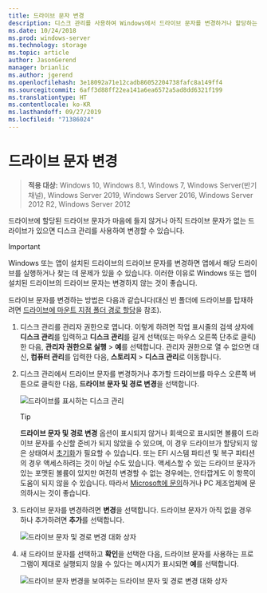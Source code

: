 ```yaml
---
title: 드라이브 문자 변경
description: 디스크 관리를 사용하여 Windows에서 드라이브 문자를 변경하거나 할당하는 방법.
ms.date: 10/24/2018
ms.prod: windows-server
ms.technology: storage
ms.topic: article
author: JasonGerend
manager: brianlic
ms.author: jgerend
ms.openlocfilehash: 3e18092a71e12cadb86052204738fafc8a149ff4
ms.sourcegitcommit: 6aff3d88ff22ea141a6ea6572a5ad8dd6321f199
ms.translationtype: HT
ms.contentlocale: ko-KR
ms.lasthandoff: 09/27/2019
ms.locfileid: "71386024"
---
```

# <a name="change-a-drive-letter"></a>드라이브 문자 변경

> **적용 대상:** Windows 10, Windows 8.1, Windows 7, Windows Server(반기 채널), Windows Server 2019, Windows Server 2016, Windows Server 2012 R2, Windows Server 2012

드라이브에 할당된 드라이브 문자가 마음에 들지 않거나 아직 드라이브 문자가 없는 드라이브가 있으면 디스크 관리를 사용하여 변경할 수 있습니다.

> [!IMPORTANT]
> Windows 또는 앱이 설치된 드라이브의 드라이브 문자를 변경하면 앱에서 해당 드라이브를 실행하거나 찾는 데 문제가 있을 수 있습니다. 이러한 이유로 Windows 또는 앱이 설치된 드라이브의 드라이브 문자는 변경하지 않는 것이 좋습니다.

드라이브 문자를 변경하는 방법은 다음과 같습니다(대신 빈 폴더에 드라이브를 탑재하려면 [드라이브에 마운트 지점 폴더 경로 할당](assign-a-mount-point-folder-path-to-a-drive.md)을 참조).

1. 디스크 관리를 관리자 권한으로 엽니다. 
    이렇게 하려면 작업 표시줄의 검색 상자에 **디스크 관리**를 입력하고 **디스크 관리**를 길게 선택(또는 마우스 오른쪽 단추로 클릭)한 다음, **관리자 권한으로 실행** > **예**를 선택합니다. 관리자 권한으로 열 수 없으면 대신, **컴퓨터 관리**를 입력한 다음, **스토리지** > **디스크 관리**로 이동합니다.
1. 디스크 관리에서 드라이브 문자를 변경하거나 추가할 드라이브를 마우스 오른쪽 버튼으로 클릭한 다음, **드라이브 문자 및 경로 변경**을 선택합니다.

    ![드라이브를 표시하는 디스크 관리](media/change-drive-letter.png)
    > [!TIP]
    > **드라이브 문자 및 경로 변경** 옵션이 표시되지 않거나 회색으로 표시되면 볼륨이 드라이브 문자를 수신할 준비가 되지 않았을 수 있으며, 이 경우 드라이브가 할당되지 않은 상태여서 [초기화](initialize-new-disks.md)가 필요할 수 있습니다. 또는 EFI 시스템 파티션 및 복구 파티션의 경우 액세스하려는 것이 아닐 수도 있습니다. 액세스할 수 있는 드라이브 문자가 있는 포맷된 볼륨이 있지만 여전히 변경할 수 없는 경우에는, 안타깝게도 이 항목이 도움이 되지 않을 수 있습니다. 따라서 [Microsoft에 문의](https://support.microsoft.com/contactus/)하거나 PC 제조업체에 문의하시는 것이 좋습니다.

1. 드라이브 문자를 변경하려면 **변경**을 선택합니다. 드라이브 문자가 아직 없을 경우 하나 추가하려면 **추가**를 선택합니다.

    ![드라이브 문자 및 경로 변경 대화 상자](media/change-drive-letter2.png)
1. 새 드라이브 문자를 선택하고 **확인**을 선택한 다음, 드라이브 문자를 사용하는 프로그램이 제대로 실행되지 않을 수 있다는 메시지가 표시되면 **예**를 선택합니다.

    ![드라이브 문자 변경을 보여주는 드라이브 문자 및 경로 변경 대화 상자](media/change-drive-letter3.png)
